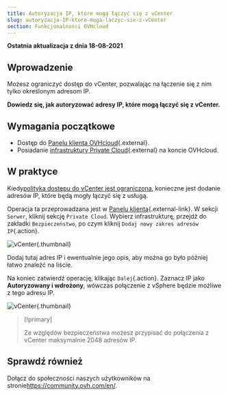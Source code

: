 ```yaml
---
title: Autoryzacja IP, które mogą łączyć się z vCenter
slug: autoryzacja-IP-ktore-moga-laczyc-sie-z-vCenter
section: Funkcjonalności OVHcloud
---
```


**Ostatnia aktualizacja z dnia 18-08-2021**

## Wprowadzenie

Możesz ograniczyć dostęp do vCenter, pozwalając na łączenie się z nim tylko określonym adresom IP. 

**Dowiedz się, jak autoryzować adresy IP, które mogą łączyć się z vCenter.**

## Wymagania początkowe

* Dostęp do [Panelu klienta OVHcloud](https://www.ovh.com/auth/?action=gotomanager&from=https://www.ovh.pl/&ovhSubsidiary=pl){.external}.
* Posiadanie [infrastruktury Private Cloud](https://www.ovhcloud.com/pl/enterprise/products/hosted-private-cloud/){.external} na koncie OVHcloud.

## W praktyce

Kiedy[polityka dostępu do vCenter jest ograniczona](../autoryzacja-IP-ktore-moga-laczyc-sie-z-vCenter/), konieczne jest dodanie adresów IP, które będą mogły łączyć się z usługą.

Operacja ta przeprowadzana jest w [Panelu klienta](https://www.ovh.com/auth/?action=gotomanager&from=https://www.ovh.pl/&ovhSubsidiary=pl){.external-link}. W sekcji `Serwer`, kliknij sekcję `Private Cloud`. Wybierz infrastrukturę, przejdź do zakładki `Bezpieczeństwo`, po czym kliknij `Dodaj nowy zakres adresów IP`{.action}.

![vCenter](images/restrictIP.JPG){.thumbnail}

Dodaj tutaj adres IP i ewentualnie jego opis, aby można go było później łatwo znaleźć na liście.

Na koniec zatwierdź operację, klikając `Dalej`{.action}. Zaznacz IP jako **Autoryzowany i wdrożony**, wówczas połączenie z vSphere będzie możliwe z tego adresu IP.

![vCenter](images/restrictIP2.JPG){.thumbnail}

> [!primary]
>
> Ze względów bezpieczeństwa możesz przypisać do połączenia z vCenter maksymalnie 2048 adresów IP.
>

## Sprawdź również

Dołącz do społeczności naszych użytkowników na stronie<https://community.ovh.com/en/>.
